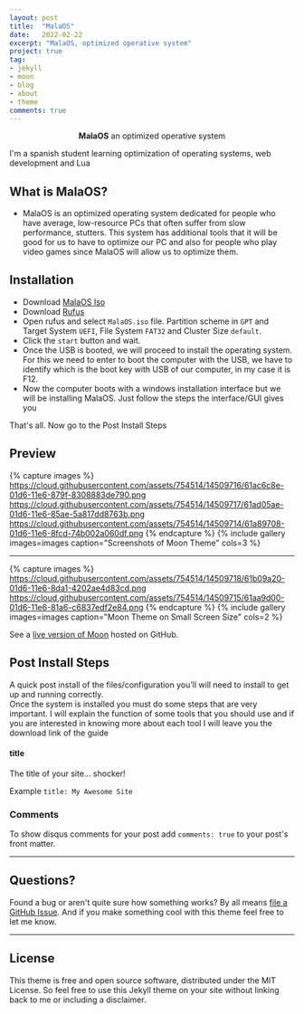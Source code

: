 ```yaml
---
layout: post
title:  "MalaOS"
date:   2022-02-22
excerpt: "MalaOS, optimized operative system"
project: true
tag:
- jekyll 
- moon
- blog
- about
- theme
comments: true
---
```



    
<center><b>MalaOS</b> an optimized operative system</center>
     
 I'm a spanish student learning optimization of operating systems, web development and Lua

## What is MalaOS?
* MalaOS is an optimized operating system dedicated for people who have average, low-resource PCs that often suffer from slow performance, stutters. This system has additional tools that it will be good for us to have to optimize our PC and also for people who play video games since MalaOS will allow us to optimize them.
      
## Installation
* Download [MalaOS Iso](https://github.com/TaylanTatli/Moon/fork)
* Download [Rufus](https://rufus.ie/)
* Open rufus and select `MalaOS.iso` file. Partition scheme in `GPT` and Target System `UEFI`, File System `FAT32` and Cluster Size `default`.
* Click the `start` button and wait.
* Once the USB is booted, we will proceed to install the operating system. For this we need to enter to boot the computer with the USB, we have to identify which is the boot key with USB of our computer, in my case it is F12.
* Now the computer boots with a windows installation interface but we will be installing MalaOS. Just follow the steps the interface/GUI gives you    
     
That's all. Now go to the Post Install Steps

## Preview

{% capture images %}
	https://cloud.githubusercontent.com/assets/754514/14509716/61ac6c8e-01d6-11e6-879f-8308883de790.png
	https://cloud.githubusercontent.com/assets/754514/14509717/61ad05ae-01d6-11e6-85ae-5a817dd8763b.png
	https://cloud.githubusercontent.com/assets/754514/14509714/61a89708-01d6-11e6-8fcd-74b002a060df.png
{% endcapture %}
{% include gallery images=images caption="Screenshots of Moon Theme" cols=3 %}

---

{% capture images %}
	https://cloud.githubusercontent.com/assets/754514/14509718/61b09a20-01d6-11e6-8da1-4202ae4d83cd.png
	https://cloud.githubusercontent.com/assets/754514/14509715/61aa9d00-01d6-11e6-81a6-c6837edf2e84.png
{% endcapture %}
{% include gallery images=images caption="Moon Theme on Small Screen Size" cols=2 %}      
      
See a [live version of Moon](http://taylantatli.github.io/Moon) hosted on GitHub.      

## Post Install Steps
A quick post install of the files/configuration you’ll will need to install to get up and running correctly.    
Once the system is installed you must do some steps that are very important. I will explain the function of some tools that you should use and if you are interested in knowing more about each tool I will leave you the download link of the guide

#### title

The title of your site... shocker!

Example `title: My Awesome Site`


### Comments
To show disqus comments for your post add `comments: true` to your post's front matter.

---

## Questions?

Found a bug or aren't quite sure how something works? By all means [file a GitHub Issue](https://github.com/TaylanTatli/Moon/issues/new). And if you make something cool with this theme feel free to let me know.

---

## License

This theme is free and open source software, distributed under the MIT License. So feel free to use this Jekyll theme on your site without linking back to me or including a disclaimer.
